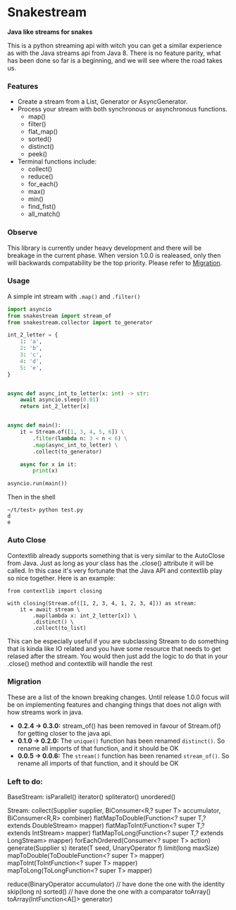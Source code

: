 # Snakestream
**Java like streams for snakes**

This is a python streaming api with witch you can get a similar experience as with the Java streams api from Java 8. There is no feature parity, what has been done so far is a beginning, and we will see where the road takes us.

### Features
- Create a stream from a List, Generator or AsyncGenerator.
- Process your stream with both synchronous or asynchronous functions.
	- map()
	- filter()
	- flat_map()
    - sorted()
    - distinct()
    - peek()
- Terminal functions include:
	- collect()
	- reduce()
    - for_each()
    - max()
    - min()
    - find_fist()
    - all_match()

### Observe
This library is currently under heavy development and there will be breakage in the current phase. When version 1.0.0 is realeased, only then will backwards compatability be the top priority. Please refer to [Migration](#migration).


### Usage
A simple int stream with `.map()` and `.filter()`
```python
import asyncio
from snakestream import stream_of
from snakestream.collector import to_generator

int_2_letter = {
    1: 'a',
    2: 'b',
    3: 'c',
    4: 'd',
    5: 'e',
}


async def async_int_to_letter(x: int) -> str:
    await asyncio.sleep(0.01)
    return int_2_letter[x]


async def main():
    it = Stream.of([1, 3, 4, 5, 6]) \
        .filter(lambda n: 3 < n < 6) \
        .map(async_int_to_letter) \
        .collect(to_generator)

    async for x in it:
        print(x)

asyncio.run(main())

```
Then in the shell
```shell
~/t/test> python test.py
d
e
```

### Auto Close
Contextlib already supports something that is very similar to the AutoClose from Java. Just as long as your class has the .close() attribute it will be called. In this case it's very fortunate that the Java API and contextlib play so nice together. Here is an example:

```
from contextlib import closing

with closing(Stream.of([1, 2, 3, 4, 1, 2, 3, 4])) as stream:
    it = await stream \
        .map(lambda x: int_2_letter[x]) \
        .distinct() \
        .collect(to_list)
```

This can be especially useful if you are subclassing Stream to do something that is kinda like IO related and you have some resource that needs to get relased after the stream. You would then just add the logic to do that in your .close() method and contextlib will handle the rest

### Migration
These are a list of the known breaking changes. Until release 1.0.0 focus will be on implementing features and changing things that does not align with how streams work in java.
- **0.2.4 -> 0.3.0:** stream_of() has been removed in favour of Stream.of() for getting closer to the java api.
- **0.1.0 -> 0.2.0:** The `unique()` function has been renamed `distinct()`. So rename all imports of that function, and it should be OK
- **0.0.5 -> 0.0.6:** The `stream()` function has been renamed `stream_of()`. So rename all imports of that function, and it should be OK

### Left to do:

BaseStream:
isParallel()
iterator()
spliterator()
unordered()

Stream:
collect(Supplier<R> supplier, BiConsumer<R,? super T> accumulator, BiConsumer<R,R> combiner)
flatMapToDouble(Function<? super T,? extends DoubleStream> mapper)
flatMapToInt(Function<? super T,? extends IntStream> mapper)
flatMapToLong(Function<? super T,? extends LongStream> mapper)
forEachOrdered(Consumer<? super T> action)
generate(Supplier<T> s)
iterate(T seed, UnaryOperator<T> f)
limit(long maxSize)
mapToDouble(ToDoubleFunction<? super T> mapper)
mapToInt(ToIntFunction<? super T> mapper)
mapToLong(ToLongFunction<? super T> mapper)

reduce(BinaryOperator<T> accumulator) // have done the one with the identity
skip(long n)
sorted() // have done the one with a comparator
toArray()
toArray(IntFunction<A[]> generator)

